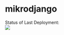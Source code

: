 # mikrodjango


Status of Last Deployment:<br>
<img src="https://github.com/mrgreen620/mikrodjango/workflows/Githab-django-action/badge.svg?branch=master"><br>
